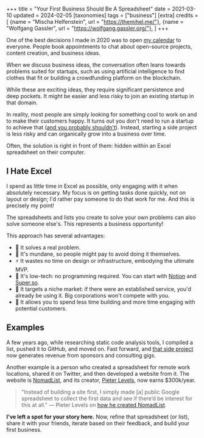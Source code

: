 +++
title = "Your First Business Should Be A Spreadsheet"
date = 2021-03-10
updated = 2024-02-05
[taxonomies]
tags = ["business"]
[extra]
credits = [
  {name = "Mischa Helfenstein", url = "https://themihel.me/"},
  {name = "Wolfgang Gassler", url = "https://wolfgang.gassler.org/"},
]
+++

One of the best decisions I made in 2020 was to open [my calendar](https://calendly.com/matthias-endler/chat) to everyone. People book appointments to chat about open-source projects, content creation, and business ideas.

When we discuss business ideas, the conversation often leans towards problems suited for startups, such as using artificial intelligence to find clothes that fit or building a crowdfunding platform on the blockchain.

While these are exciting ideas, they require significant persistence and deep pockets. It might be easier and less risky to join an existing startup in that domain.

In reality, most people are simply looking for something cool to work on and to make their customers happy. It turns out you don't need to run a startup to achieve that ([and you probably shouldn't](https://every.to/napkin-math/you-probably-shouldn-t-work-at-a-startup-9387b632-345c-4a22-bac0-3cb92f0eecf1)). Instead, starting a side project is less risky and can organically grow into a business over time.

Often, the solution is right in front of them: hidden within an Excel spreadsheet on their computer.

## I Hate Excel

I spend as little time in Excel as possible, only engaging with it when absolutely necessary. My focus is on getting tasks done quickly, not on layout or design; I'd rather pay someone to do that work for me. And this is precisely my point!

The spreadsheets and lists you create to solve your own problems can also solve someone else's. This represents a business opportunity!

This approach has several advantages:

- 💪 It solves a real problem.
- 🥱 It's mundane, so people might pay to avoid doing it themselves.
- ⚡️ It wastes no time on design or infrastructure, embodying the ultimate MVP.
- 🐢 It's low-tech: no programming required. You can start with [Notion](https://notion.so) and [Super.so](https://super.so).
- 🐜 It targets a niche market: if there were an established service, you'd already be using it. Big corporations won't compete with you.
- 🚀 It allows you to spend less time building and more time engaging with potential customers.

## Examples

A few years ago, while researching static code analysis tools, I compiled a list, pushed it to GitHub, and moved on. Fast forward, and [that side project](https://analysis-tools.dev/) now generates revenue from sponsors and consulting gigs.

Another example is a person who created a spreadsheet for remote work locations, shared it on Twitter, and then developed a website from it. The website is [NomadList](https://nomadlist.com/), and its creator, [Pieter Levels](https://levels.io/), now earns $300k/year.

> "Instead of building a site first, I simply made [a] public Google spreadsheet to collect the first data and see if there’d be interest for this at all." — Pieter Levels on [how he created NomadList](https://levels.io/product-hunt-hacker-news-number-one/).

**I've left a spot for your story here.** Now, refine that spreadsheet (or list), share it with your friends, iterate based on their feedback, and build your first business.
